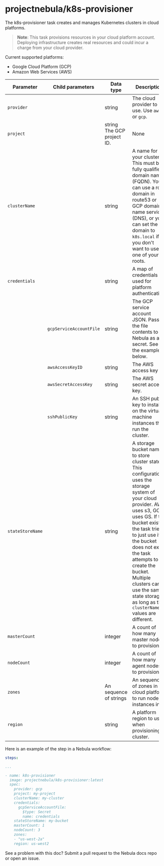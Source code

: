 # projectnebula/k8s-provisioner

The k8s-provisioner task creates and manages Kubernetes clusters in cloud platforms.

> **Note**: This task provisions resources in your cloud platform account. Deploying infrastructure creates real resources and could incur a charge from your cloud provider.

Current supported platforms:
- Google Cloud Platform (GCP)
- Amazon Web Services (AWS)

| Parameter | Child parameters | Data type | Description | Default | Required |
|-----------|------------------|-----------|-------------|---------|----------|
| `provider` || string | The cloud provider to use. Use `aws` or `gcp`. | None | True |
| `project` || string The GCP project ID. | None | True for GCP |
| `clusterName` || string | A name for your cluster. This must be a fully qualified domain name (FQDN). You can use a root domain in route53 or GCP domain name service (DNS), or you can set the domain to `k8s.local` if you don't want to use one of your roots. | None | True |
| `credentials` || string | A map of credentials used for platform authentication. | None | True |
|| `gcpServiceAccountFile` | string | The GCP service account JSON. Pass the file contents to Nebula as a secret. See the example below. | None | True for GCP |
|| `awsAccessKeyID` | string | The AWS access key ID. | None | True for AWS |
|| `awsSecretAccessKey` | string | The AWS secret access key. | None | True for AWS |
|| `sshPublicKey` | string | An SSH public key to install on the virtual machine instances that run the cluster. | None | True for AWS |
| `stateStoreName` || string | A storage bucket name to store cluster state. This configuration uses the storage system of your cloud provider. AWS uses s3, GCP uses GS. If the bucket exists, the task tries to just use it. If the bucket does not exist, the task attempts to create the bucket. Multiple clusters can use the same state storage as long as the `clusterName` values are different. | None | True |
| `masterCount` || integer | A count of how many master nodes to provision. | 1 | False |
| `nodeCount` || integer | A count of how many agent nodes to provision. | 3 | False |
| `zones` || An sequence of strings | An sequence of zones in the cloud platform to run node instances in. | None | True (at least one) |
| `region` || string | A platform region to use when provisioning a cluster. | None | True |

Here is an example of the step in a Nebula workflow:

```YAML
steps:

...

- name: k8s-provisioner
  image: projectnebula/k8s-provisioner:latest
  spec:
    provider: gcp
    project: my-project
    clusterName: my-cluster
    credentials:
      gcpServiceAccountFile: 
        $type: Secret
        name: credentials
    stateStoreName: my-bucket
    masterCount: 1
    nodeCount: 3
    zones: 
    - "us-west-2a"
    region: us-west2
```

See a problem with this doc? Submit a pull request to the Nebula docs repo or
open an issue.